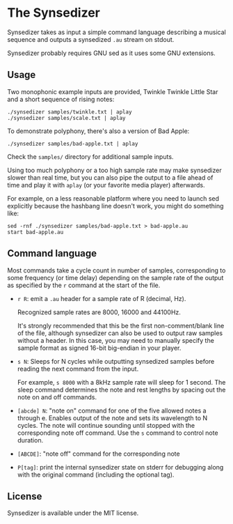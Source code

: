 # The Synsedizer

Synsedizer takes as input a simple command language describing a musical
sequence and outputs a synsedized `.au` stream on stdout.

Synsedizer probably requires GNU sed as it uses some GNU extensions.


## Usage


Two monophonic example inputs are provided, Twinkle Twinkle Little Star and a
short sequence of rising notes:

    ./synsedizer samples/twinkle.txt | aplay
    ./synsedizer samples/scale.txt | aplay


To demonstrate polyphony, there's also a version of Bad Apple:

    ./synsedizer samples/bad-apple.txt | aplay


Check the `samples/` directory for additional sample inputs.

Using too much polyphony or a too high sample rate may make synsedizer slower
than real time, but you can also pipe the output to a file ahead of time and
play it with `aplay` (or your favorite media player) afterwards.

For example, on a less reasonable platform where you need to launch sed
explicitly because the hashbang line doesn't work, you might do something like:

    sed -rnf ./synsedizer samples/bad-apple.txt > bad-apple.au
    start bad-apple.au


## Command language

Most commands take a cycle count in number of samples, corresponding to some
frequency (or time delay) depending on the sample rate of the output as
specified by the `r` command at the start of the file.


* `r R`: emit a `.au` header for a sample rate of R (decimal, Hz).

  Recognized sample rates are 8000, 16000 and 44100Hz.

  It's strongly recommended that this be the first non-comment/blank line of
  the file, although synsedizer can also be used to output raw samples without
  a header. In this case, you may need to manually specify the sample format as
  signed 16-bit big-endian in your player.

* `s N`: Sleeps for N cycles while outputting synsedized samples before reading
  the next command from the input.

  For example, `s 8000` with a 8kHz sample rate will sleep for 1 second.
  The sleep command determines the note and rest lengths by spacing out the
  note on and off commands.

* `[abcde] N`: "note on" command for one of the five allowed notes a through e.
  Enables output of the note and sets its wavelength to N cycles. The note will
  continue sounding until stopped with the corresponding note off command.
  Use the `s` command to control note duration.

* `[ABCDE]`: "note off" command for the corresponding note

* `P[tag]`: print the internal synsedizer state on stderr for debugging along
  with the original command (including the optional tag).


## License

Synsedizer is available under the MIT license.
